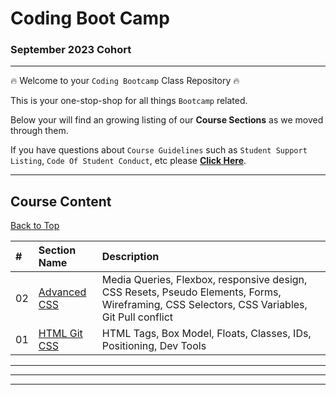 # Coding Boot Camp
### September 2023 Cohort

<hr>

:fire: Welcome to your `Coding Bootcamp` Class Repository :fire: 

This is your one-stop-shop for all things `Bootcamp` related.

Below your will find an growing listing of our **Course Sections** as we moved through them.

If you have questions about `Course Guidelines` such as `Student Support Listing`, `Code Of Student Conduct`, etc please **[Click Here](course-content/00-admin-resources/README.md)**.

<hr>

## Course Content
[Back to Top](#coding-boot-camp)

| # | Section Name | Description |
|:--| :--  | :--  |
|02| [Advanced CSS](course-content/02-advanced-css/README.md)| Media Queries, Flexbox, responsive design, CSS Resets, Pseudo Elements, Forms, Wireframing, CSS Selectors, CSS Variables, Git Pull conflict| 
|01| [HTML Git CSS](course-content/01-html-git-css/README.md)| HTML Tags, Box Model, Floats, Classes, IDs, Positioning, Dev Tools | 



<hr>
<hr>
<hr>









